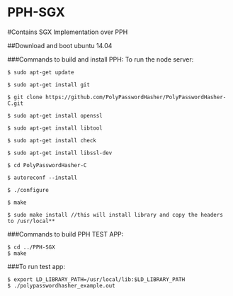 # PPH-SGX
#Contains SGX Implementation over PPH

##Download and boot ubuntu 14.04

###Commands to build and install PPH:
To run the node server:

	$ sudo apt-get update
  
	$ sudo apt-get install git
	
	$ git clone https://github.com/PolyPasswordHasher/PolyPasswordHasher-C.git
	
	$ sudo apt-get install openssl
	
	$ sudo apt-get install libtool
	
	$ sudo apt-get install check
	
	$ sudo apt-get install libssl-dev
	
	$ cd PolyPasswordHasher-C
	
	$ autoreconf --install
	
	$ ./configure
	
	$ make
	
	$ sudo make install //this will install library and copy the headers to /usr/local**


###Commands to build PPH TEST APP:

	$ cd ../PPH-SGX
	$ make
	
###To run test app:

	$ export LD_LIBRARY_PATH=/usr/local/lib:$LD_LIBRARY_PATH
	$ ./polypasswordhasher_example.out
